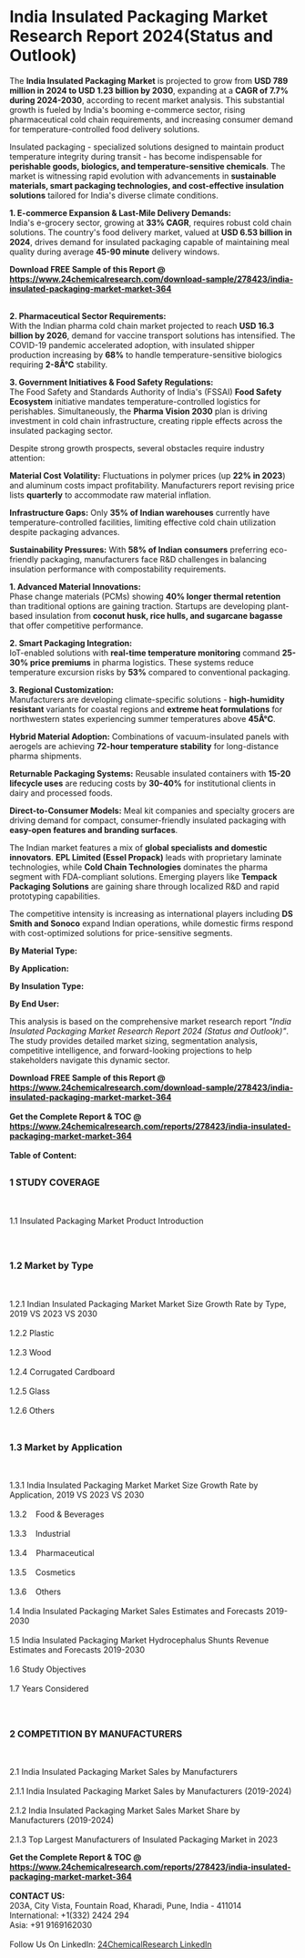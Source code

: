 <h1>India Insulated Packaging Market Research Report 2024(Status and Outlook)</h1><p>The <strong>India Insulated Packaging Market</strong> is projected to grow from <strong>USD 789 million in 2024 to USD 1.23 billion by 2030</strong>, expanding at a <strong>CAGR of 7.7% during 2024-2030</strong>, according to recent market analysis. This substantial growth is fueled by India's booming e-commerce sector, rising pharmaceutical cold chain requirements, and increasing consumer demand for temperature-controlled food delivery solutions.</p><p>Insulated packaging - specialized solutions designed to maintain product temperature integrity during transit - has become indispensable for <strong>perishable goods, biologics, and temperature-sensitive chemicals</strong>. The market is witnessing rapid evolution with advancements in <strong>sustainable materials, smart packaging technologies, and cost-effective insulation solutions</strong> tailored for India's diverse climate conditions.</p><p><strong>1. E-commerce Expansion &amp; Last-Mile Delivery Demands:</strong><br>
India's e-grocery sector, growing at <strong>33% CAGR</strong>, requires robust cold chain solutions. The country's food delivery market, valued at <strong>USD 6.53 billion in 2024</strong>, drives demand for insulated packaging capable of maintaining meal quality during average <strong>45-90 minute</strong> delivery windows.</p><div><b>Download FREE Sample of this Report @ 
            <a href="https://www.24chemicalresearch.com/download-sample/278423/india-insulated-packaging-market-market-364">
            https://www.24chemicalresearch.com/download-sample/278423/india-insulated-packaging-market-market-364</a></b></div><br><p><strong>2. Pharmaceutical Sector Requirements:</strong><br>
With the Indian pharma cold chain market projected to reach <strong>USD 16.3 billion by 2026</strong>, demand for vaccine transport solutions has intensified. The COVID-19 pandemic accelerated adoption, with insulated shipper production increasing by <strong>68%</strong> to handle temperature-sensitive biologics requiring <strong>2-8Â°C</strong> stability.</p><p><strong>3. Government Initiatives &amp; Food Safety Regulations:</strong><br>
The Food Safety and Standards Authority of India's (FSSAI) <strong>Food Safety Ecosystem</strong> initiative mandates temperature-controlled logistics for perishables. Simultaneously, the <strong>Pharma Vision 2030</strong> plan is driving investment in cold chain infrastructure, creating ripple effects across the insulated packaging sector.</p><p>Despite strong growth prospects, several obstacles require industry attention:</p><p><strong>Material Cost Volatility:</strong> Fluctuations in polymer prices (up <strong>22% in 2023</strong>) and aluminum costs impact profitability. Manufacturers report revising price lists <strong>quarterly</strong> to accommodate raw material inflation.</p><p><strong>Infrastructure Gaps:</strong> Only <strong>35% of Indian warehouses</strong> currently have temperature-controlled facilities, limiting effective cold chain utilization despite packaging advances.</p><p><strong>Sustainability Pressures:</strong> With <strong>58% of Indian consumers</strong> preferring eco-friendly packaging, manufacturers face R&amp;D challenges in balancing insulation performance with compostability requirements.</p><p><strong>1. Advanced Material Innovations:</strong><br>
Phase change materials (PCMs) showing <strong>40% longer thermal retention</strong> than traditional options are gaining traction. Startups are developing plant-based insulation from <strong>coconut husk, rice hulls, and sugarcane bagasse</strong> that offer competitive performance.</p><p><strong>2. Smart Packaging Integration:</strong><br>
IoT-enabled solutions with <strong>real-time temperature monitoring</strong> command <strong>25-30% price premiums</strong> in pharma logistics. These systems reduce temperature excursion risks by <strong>53%</strong> compared to conventional packaging.</p><p><strong>3. Regional Customization:</strong><br>
Manufacturers are developing climate-specific solutions - <strong>high-humidity resistant</strong> variants for coastal regions and <strong>extreme heat formulations</strong> for northwestern states experiencing summer temperatures above <strong>45Â°C</strong>.</p><p><strong>Hybrid Material Adoption:</strong> Combinations of vacuum-insulated panels with aerogels are achieving <strong>72-hour temperature stability</strong> for long-distance pharma shipments.</p><p><strong>Returnable Packaging Systems:</strong> Reusable insulated containers with <strong>15-20 lifecycle uses</strong> are reducing costs by <strong>30-40%</strong> for institutional clients in dairy and processed foods.</p><p><strong>Direct-to-Consumer Models:</strong> Meal kit companies and specialty grocers are driving demand for compact, consumer-friendly insulated packaging with <strong>easy-open features and branding surfaces</strong>.</p><p>The Indian market features a mix of <strong>global specialists and domestic innovators</strong>. <strong>EPL Limited (Essel Propack)</strong> leads with proprietary laminate technologies, while <strong>Cold Chain Technologies</strong> dominates the pharma segment with FDA-compliant solutions. Emerging players like <strong>Tempack Packaging Solutions</strong> are gaining share through localized R&amp;D and rapid prototyping capabilities.</p><p>The competitive intensity is increasing as international players including <strong>DS Smith and Sonoco</strong> expand Indian operations, while domestic firms respond with cost-optimized solutions for price-sensitive segments.</p><p><strong>By Material Type:</strong></p><p><strong>By Application:</strong></p><p><strong>By Insulation Type:</strong></p><p><strong>By End User:</strong></p><p>This analysis is based on the comprehensive market research report <em>"India Insulated Packaging Market Research Report 2024 (Status and Outlook)"</em>. The study provides detailed market sizing, segmentation analysis, competitive intelligence, and forward-looking projections to help stakeholders navigate this dynamic sector.</p><div><b>Download FREE Sample of this Report @ 
            <a href="https://www.24chemicalresearch.com/download-sample/278423/india-insulated-packaging-market-market-364">
            https://www.24chemicalresearch.com/download-sample/278423/india-insulated-packaging-market-market-364</a></b></div><br><div><b>Get the Complete Report & TOC @ 
            <a href="https://www.24chemicalresearch.com/reports/278423/india-insulated-packaging-market-market-364">
            https://www.24chemicalresearch.com/reports/278423/india-insulated-packaging-market-market-364</a></b></div><br>
            <b>Table of Content:</b><p><h2><span style="font-size:16px"><strong>1 STUDY COVERAGE</strong></span></h2><br />
<p>1.1 Insulated Packaging Market Product Introduction</p><br />
<h2><span style="font-size:16px"><strong>1.2 Market by Type</strong></span></h2><br />
<p>1.2.1 Indian Insulated Packaging Market Market Size Growth Rate by Type, 2019 VS 2023 VS 2030<br /><br />
1.2.2 Plastic&nbsp;&nbsp; &nbsp;<br /><br />
1.2.3 Wood<br /><br />
1.2.4 Corrugated Cardboard<br /><br />
1.2.5 Glass<br /><br />
1.2.6 Others<br /><br />
<h2><span style="font-size:16px"><strong>1.3 Market by Application</strong></span></h2><br />
<p>1.3.1 India Insulated Packaging Market Market Size Growth Rate by Application, 2019 VS 2023 VS 2030<br /><br />
1.3.2&nbsp;&nbsp; &nbsp;Food & Beverages<br /><br />
1.3.3&nbsp;&nbsp; &nbsp;Industrial<br /><br />
1.3.4&nbsp;&nbsp; &nbsp;Pharmaceutical<br /><br />
1.3.5&nbsp;&nbsp; &nbsp;Cosmetics<br /><br />
1.3.6&nbsp;&nbsp; &nbsp;Others<br /><br />
1.4 India Insulated Packaging Market Sales Estimates and Forecasts 2019-2030<br /><br />
1.5 India Insulated Packaging Market Hydrocephalus Shunts Revenue Estimates and Forecasts 2019-2030<br /><br />
1.6 Study Objectives<br /><br />
1.7 Years Considered</p><br />
<h2><span style="font-size:16px"><strong>2 COMPETITION BY MANUFACTURERS</strong></span></h2><br />
<p>2.1 India Insulated Packaging Market Sales by Manufacturers<br /><br />
2.1.1 India Insulated Packaging Market Sales by Manufacturers (2019-2024)<br /><br />
2.1.2 India Insulated Packaging Market Sales Market Share by Manufacturers (2019-2024)<br /><br />
2.1.3 Top Largest Manufacturers of Insulated Packaging Market in 2023</p><div><b>Get the Complete Report & TOC @ 
            <a href="https://www.24chemicalresearch.com/reports/278423/india-insulated-packaging-market-market-364">
            https://www.24chemicalresearch.com/reports/278423/india-insulated-packaging-market-market-364</a></b></div><br><b>CONTACT US:</b><br>
            203A, City Vista, Fountain Road, Kharadi, Pune, India - 411014<br>
            International: +1(332) 2424 294<br>
            Asia: +91 9169162030 <br><br>
            Follow Us On LinkedIn: <a href="https://www.linkedin.com/company/24chemicalresearch/">24ChemicalResearch LinkedIn</a>